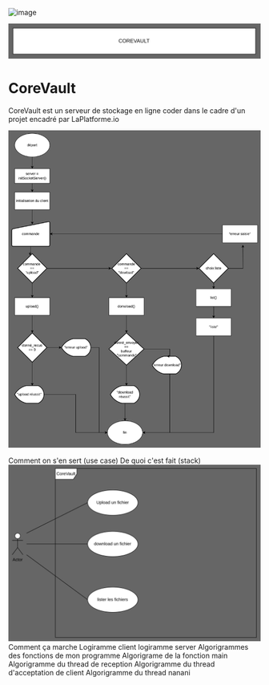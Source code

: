 
![image](https://github.com/user-attachments/assets/12f9256b-8266-43db-b6f6-00a5bf243489)



![alt text](image-1.png)

# CoreVault
CoreVault est un serveur de stockage en ligne coder dans le cadre d'un projet encadré par LaPlatforme.io

![alt text](image.png)

Comment on s'en sert (use case)
De quoi c'est fait (stack)
![alt text](image-2.png)
Comment ça marche
Logiramme client
logiramme server
Algorigrammes des fonctions de mon programme
Algorigrame de la fonction main
Algorigramme du thread de reception
Algorigramme du thread d'acceptation de client
Algorigramme du thread nanani
